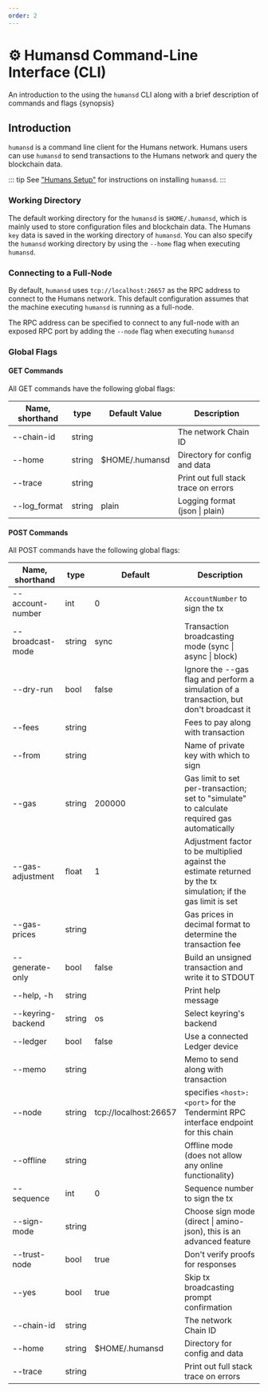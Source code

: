 ```yaml
---
order: 2
---
```


# ⚙️ Humansd Command-Line Interface (CLI)

An introduction to the using the `humansd` CLI along with a brief description of commands and flags {synopsis}

## Introduction

`humansd` is a command line client for the Humans network. Humans users can use `humansd` to send transactions to the Humans network and query the blockchain data.

::: tip
See ["Humans Setup"](./humansd-binary) for instructions on installing `humansd`.
:::

### Working Directory

The default working directory for the `humansd` is `$HOME/.humansd`, which is mainly used to store configuration files and blockchain data. The Humans `key` data is saved in the working directory of `humansd`. You can also specify the `humansd` working directory by using the `--home` flag when executing `humansd`.

### Connecting to a Full-Node

By default, `humansd` uses `tcp://localhost:26657` as the RPC address to connect to the Humans network. This default configuration assumes that the machine executing `humansd` is running as a full-node.

The RPC address can be specified to connect to any full-node with an exposed RPC port by adding the `--node` flag when executing `humansd`

### Global Flags

#### GET Commands

All GET commands have the following global flags:

| Name, shorthand | type   | Default Value | Description                          |
| --------------- | ------ | ------------- | ------------------------------------ |
| --chain-id      | string |               | The network Chain ID                 |
| --home          | string | $HOME/.humansd  | Directory for config and data        |
| --trace         | string |               | Print out full stack trace on errors |
| --log\_format   | string | plain         | Logging format (json \| plain)       |

#### POST Commands

All POST commands have the following global flags:

| Name, shorthand   | type   | Default               | Description
| ----------------- | ------ | --------------------- | -------------------------------------------------------------------------------------------------------------- |
| --account-number  | int    | 0                     | `AccountNumber` to sign the tx
| --broadcast-mode  | string | sync                  | Transaction broadcasting mode (sync \| async \| block)
| --dry-run         | bool   | false                 | Ignore the --gas flag and perform a simulation of a transaction, but don't broadcast it                        |
| --fees            | string |                       | Fees to pay along with transaction
| --from            | string |                       | Name of private key with which to sign
| --gas             | string | 200000                | Gas limit to set per-transaction; set to "simulate" to calculate required gas automatically                    |
| --gas-adjustment  | float  | 1                     | Adjustment factor to be multiplied against the estimate returned by the tx simulation; if the gas limit is set |
| --gas-prices      | string |                       | Gas prices in decimal format to determine the transaction fee                                                  |
| --generate-only   | bool   | false                 | Build an unsigned transaction and write it to STDOUT 
| --help, -h        | string |                       | Print help message
| --keyring-backend | string | os                    | Select keyring's backend
| --ledger          | bool   | false                 | Use a connected Ledger device
| --memo            | string |                       | Memo to send along with transaction
| --node            | string | tcp://localhost:26657 | specifies `<host>:<port>` for the Tendermint RPC interface endpoint for this chain                                                     |
| --offline         | string |                       | Offline mode (does not allow any online functionality)
| --sequence        | int    | 0                     | Sequence number to sign the tx
| --sign-mode       | string |                       | Choose sign mode (direct \| amino-json), this is an advanced feature                                           |
| --trust-node      | bool   | true                  | Don't verify proofs for responses
| --yes             | bool   | true                  | Skip tx broadcasting prompt confirmation
| --chain-id        | string |                       | The network Chain ID
| --home            | string | $HOME/.humansd        | Directory for config and data
| --trace           | string |                       | Print out full stack trace on errors

<!-- ### Module Commands

| **Subcommand**                   | **Description**                                           |
| -------------------------------- | --------------------------------------------------------- |
| [perp](../x/perp.md#cli)   | Perp subcommands for querying and opening positions, etc. |
| [vpool](../x/vpool.md#cli) | Vpool subcommands for querying vpools.                    | -->